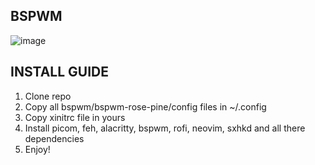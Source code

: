 BSPWM
--------------------------------------------------
![image](https://github.com/user-attachments/assets/35aebcf7-e82d-4cca-9f35-8127e0a72f84)

**INSTALL GUIDE**
--------------------------------------------------
1. Clone repo
2. Copy all bspwm/bspwm-rose-pine/config files in ~/.config
3. Copy xinitrc file in yours
4. Install picom, feh, alacritty, bspwm, rofi, neovim, sxhkd and all there dependencies
5. Enjoy!
